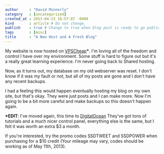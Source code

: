 ```yaml
---
author     : "David Minnerly"
category   : [uncategorized]
created_at : 2013-04-23 16:57:07 -0400
kind       : article # Do not change.
publish    : true # Change to true when blog post is ready to go public.
tags       : [misc]
title      : "A New Host and A Fresh Blog"
---
```


My website is now hosted on [VPSCheap](https://vpscheap.net)**\***. I'm loving
all of the freedom and control I have over my environment. Some stuff is hard to
figure out but it's a really great learning experience. I'm never going back to
Shared hosting.

Now, as it turns out, my database on my old webserver was reset. I don't know if
it was my fault or not, but all of my posts are gone and I don't have any recent
backups.

I had a feeling this would happen eventually hosting my blog on my own site, but
that's okay. They were just posts and I can make more. Now I'm going to be a bit
more careful and make backups so this doesn't happen again.

**\*EDIT**: I've moved again, this time to [DigitalOcean](https://digitalocean.com)
They've got tons of tutorials and a much nicer control panel, everything else is
the same, but I felt it was worth an extra $3 a month.

If you're interested, try the promo codes SSDTWEET and SSDPOWER when purchasing
for a $10 credit (Your mileage may vary, codes should be working as of May 11th,
2013).
